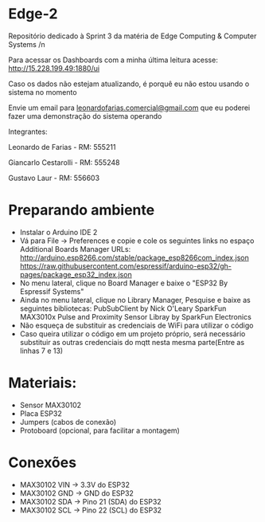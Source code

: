 # Edge-2

Repositório dedicado à Sprint 3 da matéria de Edge Computing & Computer Systems /n

Para acessar os Dashboards com a minha última leitura acesse: http://15.228.199.49:1880/ui

Caso os dados não estejam atualizando, é porquê eu não estou usando o sistema no momento

Envie um email para leonardofarias.comercial@gmail.com que eu poderei fazer uma demonstração do sistema operando

Integrantes:

Leonardo de Farias - RM: 555211

Giancarlo Cestarolli - RM: 555248

Gustavo Laur - RM: 556603

# Preparando ambiente
- Instalar o Arduino IDE 2
- Vá para File → Preferences e copie e cole os seguintes links no espaço Additional Boards Manager URLs:
http://arduino.esp8266.com/stable/package_esp8266com_index.json
https://raw.githubusercontent.com/espressif/arduino-esp32/gh-pages/package_esp32_index.json
- No menu lateral, clique no Board Manager e baixe o "ESP32 By Espressif Systems"
- Ainda no menu lateral, clique no Library Manager, Pesquise e baixe as seguintes bibliotecas:
PubSubClient by Nick O'Leary
SparkFun MAX3010x Pulse and Proximity Sensor Libray by SparkFun Electronics
- Não esqueça de substituir as credenciais de WiFi para utilizar o código
- Caso queira utilizar o código em um projeto próprio, será necessário substituir as outras credenciais do mqtt nesta mesma parte(Entre as linhas 7 e 13)

# Materiais:
- Sensor MAX30102
- Placa ESP32
- Jumpers (cabos de conexão)
- Protoboard (opcional, para facilitar a montagem)

# Conexões 
- MAX30102 VIN → 3.3V do ESP32
- MAX30102 GND → GND do ESP32
- MAX30102 SDA → Pino 21 (SDA) do ESP32
- MAX30102 SCL → Pino 22 (SCL) do ESP32

